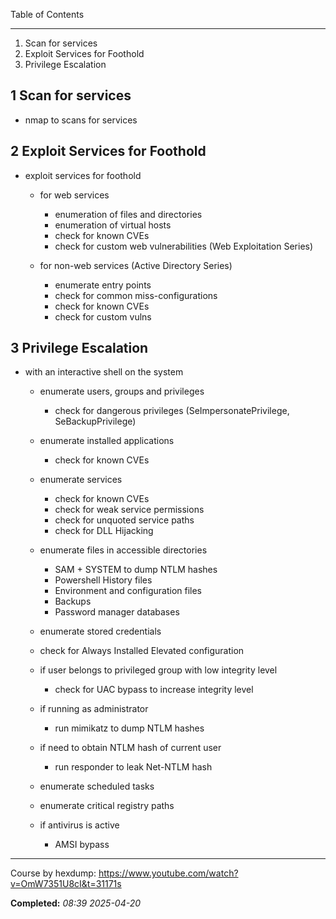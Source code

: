 Table of Contents
_________________

1. Scan for services
2. Exploit Services for Foothold
3. Privilege Escalation

## 1 Scan for services

- nmap to scans for services

## 2 Exploit Services for Foothold


  - exploit services for foothold
    - for web services
      - enumeration of files and directories
      - enumeration of virtual hosts
      - check for known CVEs
      - check for custom web vulnerabilities (Web Exploitation Series)

    - for non-web services (Active Directory Series)
      - enumerate entry points
      - check for common miss-configurations
      - check for known CVEs
      - check for custom vulns


## 3 Privilege Escalation


  - with an interactive shell on the system
    - enumerate users, groups and privileges
      - check for dangerous privileges (SeImpersonatePrivilege,
        SeBackupPrivilege)

    - enumerate installed applications
      - check for known CVEs

    - enumerate services
      - check for known CVEs
      - check for weak service permissions
      - check for unquoted service paths
      - check for DLL Hijacking

    - enumerate files in accessible directories
      - SAM + SYSTEM to dump NTLM hashes
      - Powershell History files
      - Environment and configuration files
      - Backups
      - Password manager databases

    - enumerate stored credentials

    - check for Always Installed Elevated configuration

    - if user belongs to privileged group with low integrity level
      - check for UAC bypass to increase integrity level

    - if running as administrator
      - run mimikatz to dump NTLM hashes

    - if need to obtain NTLM hash of current user
      - run responder to leak Net-NTLM hash

    - enumerate scheduled tasks

    - enumerate critical registry paths

    - if antivirus is active
      - AMSI bypass

---

Course by hexdump: https://www.youtube.com/watch?v=OmW7351U8cI&t=31171s

**Completed:** _08:39 2025-04-20_

